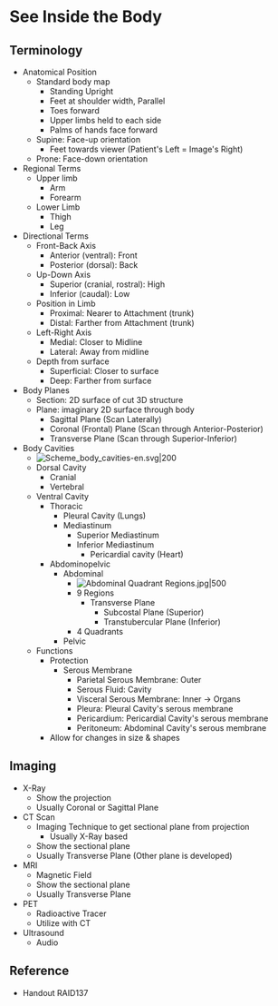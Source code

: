 # See Inside the Body

## Terminology

* Anatomical Position
  * Standard body map
    * Standing Upright
    * Feet at shoulder width, Parallel
    * Toes forward
    * Upper limbs held to each side
    * Palms of hands face forward
  * Supine: Face-up orientation
    * Feet towards viewer (Patient's Left = Image's Right)
  * Prone: Face-down orientation
* Regional Terms
  * Upper limb
    * Arm
    * Forearm
  * Lower Limb
    * Thigh
    * Leg
* Directional Terms
  * Front-Back Axis
    * Anterior (ventral): Front
    * Posterior (dorsal): Back
  * Up-Down Axis
    * Superior (cranial, rostral): High
    * Inferior (caudal): Low
  * Position in Limb
    * Proximal: Nearer to Attachment (trunk)
    * Distal: Farther from Attachment (trunk)
  * Left-Right Axis
    * Medial: Closer to Midline
    * Lateral: Away from midline
  * Depth from surface
    * Superficial: Closer to surface
    * Deep: Farther from surface
* Body Planes
  * Section: 2D surface of cut 3D structure
  * Plane: imaginary 2D surface through body
    * Sagittal Plane (Scan Laterally)
    * Coronal (Frontal) Plane (Scan through Anterior-Posterior)
    * Transverse Plane (Scan through Superior-Inferior)
* Body Cavities
  * ![Scheme\_body\_cavities-en.svg|200](https://upload.wikimedia.org/wikipedia/commons/e/ee/Scheme_body_cavities-en.svg)
  * Dorsal Cavity
    * Cranial
    * Vertebral
  * Ventral Cavity
    * Thoracic
      * Pleural Cavity (Lungs)
      * Mediastinum
        * Superior Mediastinum
        * Inferior Mediastinum
          * Pericardial cavity (Heart)
    * Abdominopelvic
      * Abdominal
        * ![Abdominal Quadrant Regions.jpg|500](https://upload.wikimedia.org/wikipedia/commons/c/c9/Abdominal_Quadrant_Regions.jpg)
        * 9 Regions
          * Transverse Plane
            * Subcostal Plane (Superior)
            * Transtubercular Plane (Inferior)
        * 4 Quadrants
      * Pelvic
  * Functions
    * Protection
      * Serous Membrane
        * Parietal Serous Membrane: Outer
        * Serous Fluid: Cavity
        * Visceral Serous Membrane: Inner → Organs
        * Pleura: Pleural Cavity's serous membrane
        * Pericardium: Pericardial Cavity's serous membrane
        * Peritoneum: Abdominal Cavity's serous membrane
    * Allow for changes in size & shapes

## Imaging

* X-Ray
  * Show the projection
  * Usually Coronal or Sagittal Plane
* CT Scan
  * Imaging Technique to get sectional plane from projection
    * Usually X-Ray based
  * Show the sectional plane
  * Usually Transverse Plane (Other plane is developed)
* MRI
  * Magnetic Field
  * Show the sectional plane
  * Usually Transverse Plane
* PET
  * Radioactive Tracer
  * Utilize with CT
* Ultrasound
  * Audio

## Reference

* Handout RAID137
